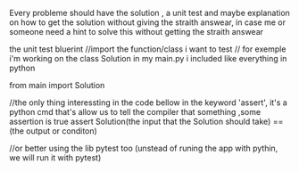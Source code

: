 Every probleme should have the solution , a unit test and maybe explanation on how to get the solution without giving the straith answear, in case me or someone need a hint to solve this without getting the straith answear



the unit test bluerint
//import the function/class i want to test
// for exemple i'm working on the class Solution in my main.py i included like everything in python

from main import Solution

//the only thing interessting in the code bellow in the keyword 'assert', it's a python cmd that's allow us to tell the compiler that something ,some assertion is true
assert Solution(the input that the Solution should take) == (the output or conditon)

//or better using the lib pytest too (unstead of runing the app with pythin, we will run it with pytest)
